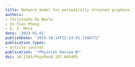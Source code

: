 ```yaml
---
title: Network model for periodically strained graphene
authors:
- Christophe De Beule
- Vo Tien Phong
- E. J. Mele
date: '2023-01-01'
publishDate: '2025-10-14T12:14:51.718677Z'
publication_types:
- article-journal
publication: '*Physical Review B*'
doi: 10.1103/PhysRevB.107.045405
---
```

